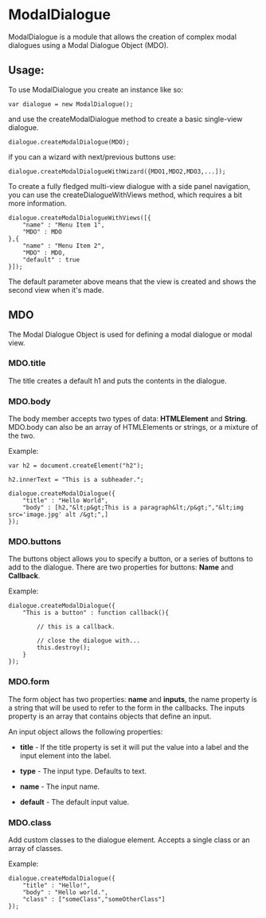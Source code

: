 # ModalDialogue #

ModalDialogue is a module that allows the creation of complex modal dialogues using a
Modal Dialogue Object (MDO).

## Usage: ##

To use ModalDialogue you create an instance like so:

	var dialogue = new ModalDialogue();

and use the createModalDialogue method to create a basic single-view dialogue.

	dialogue.createModalDialogue(MDO);

if you can a wizard with next/previous buttons use:

	dialogue.createModalDialogueWithWizard({MDO1,MDO2,MDO3,...]);

To create a fully fledged multi-view dialogue with a side panel navigation,
you can use the createDialogueWithViews method, which requires a bit more information.

	dialogue.createModalDialogueWithViews([{
		"name" : "Menu Item 1",
		"MDO" : MDO
	},{
		"name" : "Menu Item 2",
		"MDO" : MDO,
		"default" : true
	}]);

The default parameter above means that the view is created and shows the
second view when it's made.

## MDO ##

The Modal Dialogue Object is used for defining a modal dialogue or modal view.

### MDO.title ###

The title creates a default h1 and puts the contents in the dialogue.

### MDO.body ###

The body member accepts two types of data: __HTMLElement__ and __String__. MDO.body can 
also be an array of HTMLElements or strings, or a mixture of the two.

Example:

	var h2 = document.createElement("h2");

	h2.innerText = "This is a subheader.";

	dialogue.createModalDialogue({
		"title" : "Hello World",
		"body" : [h2,"&lt;p&gt;This is a paragraph&lt;/p&gt;","&lt;img src='image.jpg' alt /&gt;",]
	});

### MDO.buttons ###

The buttons object allows you to specify a button, or a series of buttons to add 
to the dialogue. There are two properties for buttons: __Name__ and __Callback__.

Example:

	dialogue.createModalDialogue({
		"This is a button" : function callback(){
		
			// this is a callback.
		
			// close the dialogue with...
			this.destroy();
		}
	});

### MDO.form ###

The form object has two properties: __name__ and __inputs__, the name property
is a string that will be used to refer to the form in the callbacks. The inputs
property is an array that contains objects that define an input.

An input object allows the following properties:

- __title__ - If the title property is set it will put the value into a label 
and the input element into the label.

- __type__ - The input type. Defaults to text.

- __name__ - The input name.

- __default__ - The default input value.

### MDO.class ###

Add custom classes to the dialogue element. Accepts a single class or an array
of classes.

Example:

	dialogue.createModalDialogue({
		"title" : "Hello!",
		"body" : "Hello world.",
		"class" : ["someClass","someOtherClass"]	
	});
